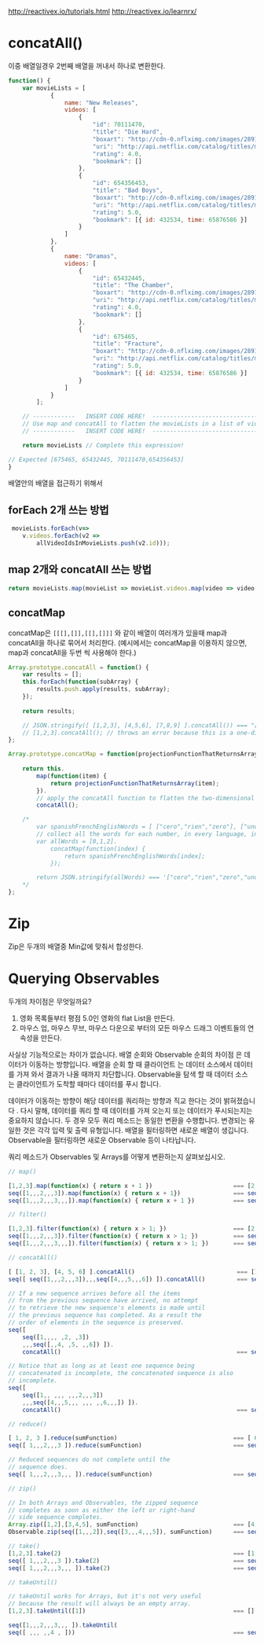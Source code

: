 http://reactivex.io/tutorials.html
http://reactivex.io/learnrx/


# concatAll()
이중 배열일경우 2번째 배열을 꺼내서 하나로 변환한다.
```js
function() {
	var movieLists = [
			{
				name: "New Releases",
				videos: [
					{
						"id": 70111470,
						"title": "Die Hard",
						"boxart": "http://cdn-0.nflximg.com/images/2891/DieHard.jpg",
						"uri": "http://api.netflix.com/catalog/titles/movies/70111470",
						"rating": 4.0,
						"bookmark": []
					},
					{
						"id": 654356453,
						"title": "Bad Boys",
						"boxart": "http://cdn-0.nflximg.com/images/2891/BadBoys.jpg",
						"uri": "http://api.netflix.com/catalog/titles/movies/70111470",
						"rating": 5.0,
						"bookmark": [{ id: 432534, time: 65876586 }]
					}
				]
			},
			{
				name: "Dramas",
				videos: [
					{
						"id": 65432445,
						"title": "The Chamber",
						"boxart": "http://cdn-0.nflximg.com/images/2891/TheChamber.jpg",
						"uri": "http://api.netflix.com/catalog/titles/movies/70111470",
						"rating": 4.0,
						"bookmark": []
					},
					{
						"id": 675465,
						"title": "Fracture",
						"boxart": "http://cdn-0.nflximg.com/images/2891/Fracture.jpg",
						"uri": "http://api.netflix.com/catalog/titles/movies/70111470",
						"rating": 5.0,
						"bookmark": [{ id: 432534, time: 65876586 }]
					}
				]
			}
		];

	// ------------   INSERT CODE HERE!  -----------------------------------
	// Use map and concatAll to flatten the movieLists in a list of video ids.
	// ------------   INSERT CODE HERE!  -----------------------------------

	return movieLists // Complete this expression!

// Expected [675465, 65432445, 70111470,654356453]
}
```
배열안의 배열을 접근하기 위해서

## forEach 2개 쓰는 방법
```js
 movieLists.forEach(v=> 
    v.videos.forEach(v2 => 
        allVideoIdsInMovieLists.push(v2.id)));
 ```


## map 2개와 concatAll 쓰는 방법
 ```js
return movieLists.map(movieList => movieList.videos.map(video => video.id)).concatAll(); // 
```




## concatMap
concatMap은 `[[[],[]],[[],[]]]` 와 같이 배열이 여러개가 있을때  map과 concatAll을 하나로 묶어서 처리한다. (예시에서는 concatMap을 이용하지 않으면, map과 concatAll을 두번 씩 사용해야 한다.)


```js
Array.prototype.concatAll = function() {
	var results = [];
	this.forEach(function(subArray) {
		results.push.apply(results, subArray);
	});
	
	return results;

	// JSON.stringify([ [1,2,3], [4,5,6], [7,8,9] ].concatAll()) === "[1,2,3,4,5,6,7,8,9]"
	// [1,2,3].concatAll(); // throws an error because this is a one-dimensional array
};

Array.prototype.concatMap = function(projectionFunctionThatReturnsArray) {
	
	return this.
		map(function(item) {
			return projectionFunctionThatReturnsArray(item);
		}).
		// apply the concatAll function to flatten the two-dimensional array
		concatAll();

	/*
		var spanishFrenchEnglishWords = [ ["cero","rien","zero"], ["uno","un","one"], ["dos","deux","two"] ];
		// collect all the words for each number, in every language, in a single, flat list
		var allWords = [0,1,2].
			concatMap(function(index) {
				return spanishFrenchEnglishWords[index];
			});

		return JSON.stringify(allWords) === '["cero","rien","zero","uno","un","one","dos","deux","two"]';
	*/
};
```

# Zip
Zip은 두개의 배열중 Min값에 맞춰서 합성한다.




# Querying Observables
두개의 차이점은 무엇일까요?
1. 영화 목록들부터 평점 5.0인 영화의 flat List을 만든다.
2. 마우스 업, 마우스 무브, 마우스 다운으로 부터의 모든 마우스 드래그 이벤트들의 연속성을 만든다.

사실상 기능적으로는 차이가 없습니다.
배열 순회와 Observable 순회의 차이점 은 데이터가 이동하는 방향입니다. 배열을 순회 할 때 클라이언트 는 데이터 소스에서 데이터를 가져 와서 결과가 나올 때까지 차단합니다. Observable을 탐색 할 때 데이터 소스 는 클라이언트가 도착할 때마다 데이터를 푸시 합니다.

데이터가 이동하는 방향이 해당 데이터를 쿼리하는 방향과 직교 한다는 것이 밝혀졌습니다 . 다시 말해, 데이터를 쿼리 할 때 데이터를 가져 오는지 또는 데이터가 푸시되는지는 중요하지 않습니다. 두 경우 모두 쿼리 메소드는 동일한 변환을 수행합니다. 변경되는 유일한 것은 각각 입력 및 출력 유형입니다. 배열을 필터링하면 새로운 배열이 생깁니다. Observable을 필터링하면 새로운 Observable 등이 나타납니다.

쿼리 메소드가 Observables 및 Arrays를 어떻게 변환하는지 살펴보십시오.

```js
// map()

[1,2,3].map(function(x) { return x + 1 })                       === [2,3,4]
seq([1,,,2,,,3]).map(function(x) { return x + 1})               === seq([2,,,3,,,4])
seq([1,,,2,,,3,,,]).map(function(x) { return x + 1 })           === seq([2,,,3,,,4,,,])

// filter()

[1,2,3].filter(function(x) { return x > 1; })                   === [2,3]
seq([1,,,2,,,3]).filter(function(x) { return x > 1; })          === seq([2,,,3])
seq([1,,,2,,,3,,,]).filter(function(x) { return x > 1; })       === seq([2,,,3,,,])

// concatAll()

[ [1, 2, 3], [4, 5, 6] ].concatAll()                             === [1,2,3,4,5,6]
seq([ seq([1,,,2,,,3]),,,seq([4,,,5,,,6]) ]).concatAll()         === seq([1,,,2,,,3,,,4,,,5,,,6])

// If a new sequence arrives before all the items
// from the previous sequence have arrived, no attempt
// to retrieve the new sequence's elements is made until
// the previous sequence has completed. As a result the
// order of elements in the sequence is preserved.
seq([
	seq([1,,,, ,2, ,3])
	,,,seq([,,4, ,5, ,,6]) ]).
	concatAll()                                                  === seq([1,,,,,2,,3,,4,,5,,,6])

// Notice that as long as at least one sequence being
// concatenated is incomplete, the concatenated sequence is also
// incomplete.
seq([
	seq([1,, ,,, ,,,2,,,3])
	,,,seq([4,,,5,,, ,,, ,,6,,,]) ]).
	concatAll()                                                  === seq([1,,,,,,,,2,,,3,4,,,5,,,,,,,,6,,,])

// reduce()

[ 1, 2, 3 ].reduce(sumFunction)                                 === [ 6 ]
seq([ 1,,,2,,,3 ]).reduce(sumFunction)                          === seq([,,,,,,6])

// Reduced sequences do not complete until the
// sequence does.
seq([ 1,,,2,,,3,,, ]).reduce(sumFunction)                       === seq([ ,,,,,,,,,])

// zip()

// In both Arrays and Observables, the zipped sequence
// completes as soon as either the left or right-hand
// side sequence completes.
Array.zip([1,2],[3,4,5], sumFunction)                           === [4,6]
Observable.zip(seq([1,,,2]),seq([3,,,4,,,5]), sumFunction)      === seq([4,,,6])

// take()
[1,2,3].take(2)                                                 === [1, 2]
seq([ 1,,,2,,,3 ]).take(2)                                      === seq([ 1,,,2 ])
seq([ 1,,,2,,,3,,, ]).take(2)                                   === seq([ 1,,,2 ])

// takeUntil()

// takeUntil works for Arrays, but it's not very useful
// because the result will always be an empty array.
[1,2,3].takeUntil([1])                                          === []

seq([1,,,2,,,3,,, ]).takeUntil(
seq([ ,,, ,,4 , ]))                                             === seq([ 1,,,2 ])
```